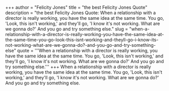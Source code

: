 +++
author = "Felicity Jones"
title = "the best Felicity Jones Quote"
description = "the best Felicity Jones Quote: When a relationship with a director is really working, you have the same idea at the same time. You go, 'Look, this isn't working,' and they'll go, 'I know it's not working. What are we gonna do?' And you go and try something else."
slug = "when-a-relationship-with-a-director-is-really-working-you-have-the-same-idea-at-the-same-time-you-go-look-this-isnt-working-and-theyll-go-i-know-its-not-working-what-are-we-gonna-do?-and-you-go-and-try-something-else"
quote = '''When a relationship with a director is really working, you have the same idea at the same time. You go, 'Look, this isn't working,' and they'll go, 'I know it's not working. What are we gonna do?' And you go and try something else.'''
+++
When a relationship with a director is really working, you have the same idea at the same time. You go, 'Look, this isn't working,' and they'll go, 'I know it's not working. What are we gonna do?' And you go and try something else.
